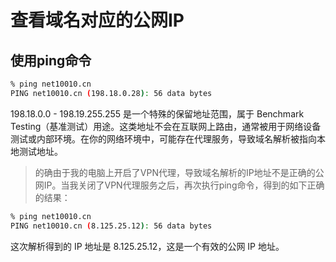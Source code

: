 # 查看域名对应的公网IP
## 使用ping命令
```sh
% ping net10010.cn
PING net10010.cn (198.18.0.28): 56 data bytes
```
198.18.0.0 - 198.19.255.255 是一个特殊的保留地址范围，属于 Benchmark Testing（基准测试）用途。这类地址不会在互联网上路由，通常被用于网络设备测试或内部环境。在你的网络环境中，可能存在代理服务，导致域名解析被指向本地测试地址。

> 的确由于我的电脑上开启了VPN代理，导致域名解析的IP地址不是正确的公网IP。当我关闭了VPN代理服务之后，再次执行ping命令，得到的如下正确的结果：

```sh
% ping net10010.cn
PING net10010.cn (8.125.25.12): 56 data bytes
```
这次解析得到的 IP 地址是 8.125.25.12，这是一个有效的公网 IP 地址。

